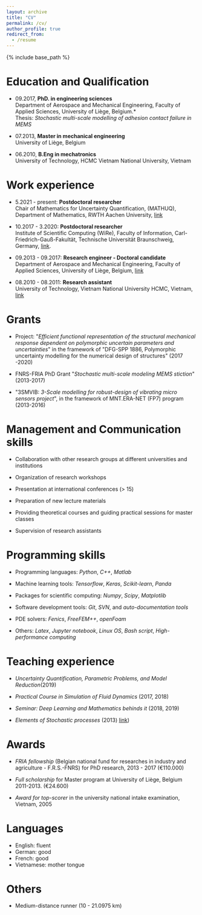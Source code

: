 ```yaml
---
layout: archive
title: "CV"
permalink: /cv/
author_profile: true
redirect_from:
  - /resume
---
```


{% include base_path %}

Education and Qualification
=====================
- 09.2017, **PhD. in engineering sciences**\
Department of Aerospace and Mechanical Engineering, Faculty of Applied
Sciences, University of Liège, Belgium.*\
Thesis: *Stochastic multi-scale modelling of adhesion contact failure in
MEMS*

- 07.2013, **Master in mechanical
engineering**\
University of Liège, Belgium
<!---, grade: **very distinction** (top 8 %) 
--->

- 06.2010, **B.Eng in mechatronics**\
University of Technology, HCMC Vietnam National University, Vietnam
<!---,, grade: **very good** (top 10 %)
--->

Work experience
=============
-  5.2021 - present: **Postdoctoral
researcher**\
Chair of Mathematics for Uncertainty Quantification,
(MATHUQ), Department of Mathematics, RWTH Aachen University, [link](https://www.uq.rwth-aachen.de/go/id/eibnp/?lidx=1)

- 10.2017 - 3.2020: **Postdoctoral
researcher**\
Institute of Scientific Computing (WiRe), Faculty of
Information, Carl-Friedrich-Gauß-Fakultät, Technische Universität
Braunschweig, Germany, [link](https://www.tu-braunschweig.de/wire).

- 09.2013 - 09.2017: **Research engineer -
Doctoral candidate**\
Department of Aerospace and Mechanical Engineering, Faculty of Applied
Sciences, University of Liège, Belgium, [link](http://www.ltas-cm3.ulg.ac.be)

- 08.2010 - 08.2011: **Research assistant**\
University of Technology, Vietnam National University HCMC, Vietnam, [link](https://vnuhcm.edu.vn/)
 
 
Grants
======
 
- Project: "*Efficient functional
representation of the structural mechanical response dependent on
polymorphic uncertain parameters and uncertainties*" in the framework of
"DFG-SPP 1886, Polymorphic uncertainty modelling for the numerical
design of structures" (2017 -2020)

- FNRS-FRIA PhD Grant "*Stochastic
multi-scale modeling MEMS stiction*" (2013-2017)

- "3SMVIB: *3-Scale modelling for
robust-design of vibrating micro sensors project*", in the framework of
MNT.ERA-NET (FP7) program (2013-2016)


Management and Communication skills
==============================

- Collaboration with other research groups at
different universities and institutions

- Organization of research workshops

- Presentation at international conferences (\> 15)

- Preparation of new lecture materials

- Providing theoretical courses and guiding
practical sessions for master classes

- Supervision of research assistants


Programming skills
===============

- Programming languages: *Python*, *C++*,
*Matlab*

- Machine learning tools: *Tensorflow*, *Keras*,
*Scikit-learn*, *Panda*

- Packages for scientific computing: *Numpy*,
*Scipy*, *Matplotlib*

- Software development tools: *Git*,
*SVN*, and *auto-documentation tools*

-  PDE solvers: *Fenics*, *FreeFEM++*,
*openFoam*

- Others: *Latex*, *Jupyter notebook*, *Linux OS*,
*Bash script*, *High-performance computing*


Teaching experience
================

-  *Uncertainty Quantification, Parametric
Problems, and Model Reduction*(2019)
<!---
[link](https://www.tu-braunschweig.de/wire/lehre/ss19/spde)
--->
-  *Practical Course in Simulation of Fluid
Dynamics* (2017, 2018)
<!---
[link](https://www.tu-braunschweig.de/wire/lehre/archiv/ss18/fluiddyn)
--->
- *Seminar: Deep Learning and Mathematics
behinds it* (2018, 2019)
<!---
[link](https://www.tu-braunschweig.de/wire/lehre/ss19/seminar)
--->
- *Elements of Stochastic
processes* (2013)
[link](https://orbi.uliege.be/handle/2268/164223))


Awards
======

- *FRIA fellowship* (Belgian national fund
for researches in industry and agriculture - F.R.S.-FNRS) for PhD
research, 2013 - 2017 (€110.000)

- *Full scholarship* for Master program at
University of Liège, Belgium 2011-2013. (€24.600)

- *Award for top-scorer* in the university
national intake examination, Vietnam, 2005


Languages
=========
  - English:     fluent
  - German:       good
  - French:    good
  - Vietnamese:   mother tongue

Others
=====
<!---
$\mathpalette\bigcdot@{1.0}$ Driving licence (category B)
--->

- Medium-distance runner (10 - 21.0975 km)
